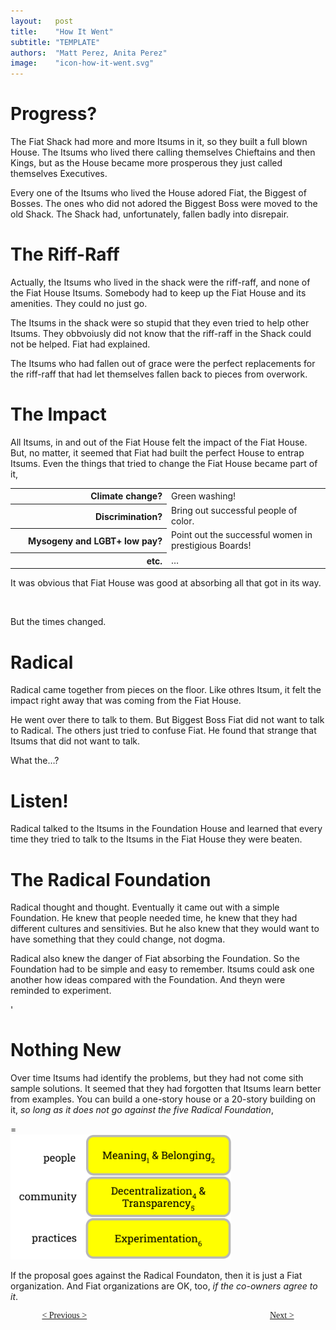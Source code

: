 ```yaml
---
layout:   post
title:    "How It Went"
subtitle: "TEMPLATE"
authors:  "Matt Perez, Anita Perez"
image:    "icon-how-it-went.svg"
---
```


<div style='display:none; '>
 <p>Their story continues&hellip;</p>
</div>

<h1>Progress?</h1>
 <p>The Fiat Shack had more and more Itsums in it, so they built a full blown House. The Itsums who lived there calling themselves Chieftains and then Kings, but as the House became more prosperous they just called themselves Executives.</p>
 <p>Every one of the Itsums who lived the House adored Fiat, the Biggest of Bosses. The ones who did not adored the Biggest Boss were moved to the old Shack. The Shack had, unfortunately, fallen badly into disrepair.</p>

<h1>The Riff-Raff</h1>
 <p>Actually, the Itsums who lived in the shack were the riff-raff, and none of the Fiat House Itsums. Somebody had to keep up the Fiat House and its amenities. They could no just go.</p>
 <p>The Itsums in the shack were so stupid that they even tried to help other Itsums. They obbvoiusly did not know that the riff-raff in the Shack could not be helped. Fiat had explained.</p>
 <p>The Itsums who had fallen out of grace were the perfect replacements for the riff-raff that had let themselves fallen back to pieces from overwork.</p>

<h1>The Impact</h1>
 <p>All Itsums, in and out of the Fiat House felt the impact of the Fiat House. But, no matter, it seemed that Fiat had built the perfect House to entrap Itsums. Even the things that tried to change the Fiat House became part of it,</p>
  <table>
   <tr>
    <th style="text-align:top; text-align:right; width:25ch; ">
     Climate change?
    </th>
    <td>
     Green washing!
    </td>
   </tr>
   <tr>
    <th style="text-align:top; text-align:right; width:25ch; ">
     Discrimination?
    </th>
    <td>
     Bring out successful people of color.
    </td>
   </tr>
   <tr>
    <th style="text-align:top; text-align:right; width:25ch; ">
     Mysogeny and LGBT+ low pay?
    </th>
    <td>
     Point out the successful women in prestigious Boards!
    </td>
   </tr>
   <tr>
    <th style="text-align:top; text-align:right; width:25ch; ">
     etc.
    </th>
    <td>
     &hellip;
    </td>
   </tr>
  </table>
 <p>It was obvious that Fiat House was good at absorbing all that got in its way.</p>
 <br/>
 <p>But the times changed.</p>

<h1>Radical</h1>
 <p>Radical came together from pieces on the floor. Like othres Itsum, it felt the impact right away that was coming from the Fiat House.</p>
 <p>He went over there to talk to them. But Biggest Boss Fiat did not want to talk to Radical. The others just tried to confuse Fiat. He found that strange that Itsums that did not want to talk.</p>
 <p>What the&hellip;?</p>

<h1>Listen!</h1>
 <p>Radical talked to the Itsums in the Foundation House and learned that every time they tried to talk to the Itsums in the Fiat House they were beaten.</p>

<h1>The Radical Foundation</h1>
 <p>Radical thought and thought. Eventually it came out with a simple Foundation. He knew that people needed time, he knew that they had different cultures and sensitivies. But he also knew that they would want to have something that they could change, not dogma.</p>
 <p>Radical also knew the danger of Fiat absorbing the Foundation. So the Foundation had to be simple and easy to remember. Itsums could ask one another how ideas compared with the Foundation. And theyn were reminded to experiment.</p>'

<h1>Nothing New</h1>
 <p>Over time Itsums had identify the problems, but they had not come sith sample solutions. It seemed that they had forgotten that Itsums learn better from examples. You can build a one-story house or a 20-story building on it, <em>so long as it does not go against the five Radical Foundation</em>,</p>=
  <div class='_center'>
   <img
    src='/assets/img/pic-the-radical-foundation-with-numbers.svg'
    width='70%'
    alt=''>
  </div>
 <p>If the proposal goes against the Radical Foundaton, then it is just a Fiat organization. And Fiat organizations are OK, too, <em>if the co-owners agree to it</em>.</p>
 
<div style="margin-bottom:1in; width:80%; padding:0 10%; font-family: American Typewriter, serif; ">
 <span style="float:left; " ><a href="https://radicalcompanies.com/2024/08/03/how-it-started">                           &lt; Previous &gt;</a></span>
 <span style="float:right; "><a href="https://radicalcompanies.com/2024/08/03/how-it-started">Next &gt;</a></span>
</div>